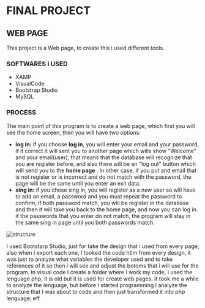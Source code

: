 # FINAL PROJECT
## WEB PAGE

This project is a Web page, to create this i used different tools. 

### SOFTWARES I USED 
* XAMP
* VisualCode
* Bootstrap Studio
* MySQL

### PROCESS
The main point of this program is to create a web page, which first you will see the home screen, then you will have two options: 
* **log in:** if you choose **log in**, you will enter your email and your password, if it correct it will sent you to another page which wills show "Welcome" and your email(user), that means that the database will recognize that you are register before, and also there will be an "log out" button which will send you to the **home page** . In other case, if you put and email that is not register or is incorrect and do not match with the password, the page will be the same until you enter an exit data.
* **sing in:** if you chose sing in, you will register as a new user so will have to add an email, a password and you must repeat the password to confirm, if both password match, you will be register in the database and then it will take you back to the home page, and now you can log in. if the passwords that you enter do not match, the program will stay in the same sing in page until you both passwords match. 

![structure](C:\Users\pili_\Downloads\structure_webpage.png)

I used Bootstarp Studio, just for take the design that i used from every page, also when I export each one, I tooked the code htlm from every design, it was just to analyze what variables the developer used and to take references of it so then i will see and adjust the botoms that i will use for the program.
In visual code I create a folder where I work my code, i used the lenguage php, it is old but it is used for create web pages. It took me a while to analyze the lenguage, but before I started programming I analyze the structure that I was about to code and then just transformed it into php lenguage.
eff
